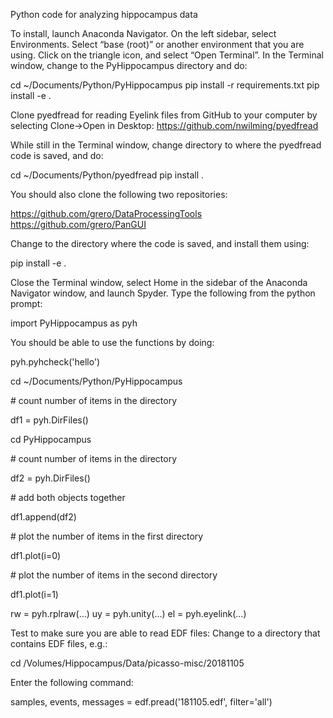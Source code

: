 Python code for analyzing hippocampus data

To install, launch Anaconda Navigator. On the left sidebar, select Environments. Select “base (root)” or another environment that you are using. Click on the triangle icon, and select “Open Terminal”. In the Terminal window, change to the PyHippocampus directory and do:

cd ~/Documents/Python/PyHippocampus
pip install -r requirements.txt
pip install -e .

Clone pyedfread for reading Eyelink files from GitHub to your computer by selecting Clone->Open in Desktop: https://github.com/nwilming/pyedfread

While still in the Terminal window, change directory to where the pyedfread code is saved, and do:

cd ~/Documents/Python/pyedfread
pip install .

You should also clone the following two repositories:

https://github.com/grero/DataProcessingTools
https://github.com/grero/PanGUI

Change to the directory where the code is saved, and install them using:

pip install -e .

Close the Terminal window, select Home in the sidebar of the Anaconda Navigator window, and launch Spyder. Type the following from the python prompt: 

import PyHippocampus as pyh

You should be able to use the functions by doing: 

pyh.pyhcheck('hello')

cd ~/Documents/Python/PyHippocampus

\# count number of items in the directory

df1 = pyh.DirFiles()

cd PyHippocampus

\# count number of items in the directory

df2 = pyh.DirFiles()

\# add both objects together

df1.append(df2)

\# plot the number of items in the first directory

df1.plot(i=0)

\# plot the number of items in the second directory

df1.plot(i=1)

rw = pyh.rplraw(...)
uy = pyh.unity(...)
el = pyh.eyelink(...)

Test to make sure you are able to read EDF files: 
Change to a directory that contains EDF files, e.g.:

cd /Volumes/Hippocampus/Data/picasso-misc/20181105

Enter the following command: 

samples, events, messages = edf.pread('181105.edf', filter='all')
